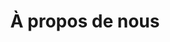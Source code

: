 ---
title : "À propos de nous"
description : "this is meta description"
layout : "about"
draft : false

# about_us
about_us:
  enable: true
  image: "images/about-image.webp"
  title: "Notre mission est de vous aider à évoluer grâce à des analyses intelligentes"
  subtitle: "À propos de nous"
  content: "This is the start of dummy description text. You can change it whenever you want. rhoncus, imperdiet consequat ornasdare unc cursus eget dui."

# facts
facts:
  enable: true
  fact_item:
  - title: "Utilisateurs actifs"
    counter: "550"
    counter_append: ""
    counter_prepend: "K+"
    description: "Lorem ipsum dolor adsmet, consectet adipiscing elit cau."
  - title: "Membres de l'équipe"
    counter: "185"
    counter_append: ""
    counter_prepend: "+"
    description: "Lorem ipsum dolor adsmet, consectet adipiscing elit cau."
  - title: "Financement levé"
    counter: "23"
    counter_append: "$"
    counter_prepend: "M"
    description: "Lorem ipsum dolor adsmet, consectet adipiscing elit cau."
  - title: "Dans les affaires"
    counter: "7"
    counter_append: ""
    counter_prepend: " Years"
    description: "Lorem ipsum dolor adsmet, consectet adipiscing elit cau."

# our story
our_story:
  enable: true
  title: "La grande histoire commence avec une grande équipe"
  subtitle: "Notre histoire"
  content: "Lorem ipsum dolor sit amet, consectetur adipisacing elit. Nibh sem tellus turpis lectus eu vehicula eget ante. Neque non tristique tincidunt quam commodo, inas consectetur pellen tesrfgb srgbw ssqs dvgsue."
  image:
  - item: "images/story-01.webp"
  - item: "images/story-02.webp"

# team
team:
  enable: true
  title: "L'équipe incroyable derrière Tech"
  subtitle: "Les membres de notre équipe"
  content: "Lorem ipsum dolor sit amet, consectetur adipiscing elit. Convallis cursus ac orci diam, facilisis. Quis et pulvinar nec praesent quam magna amet. Magna blandit sodales urna, aenean. Rhoncus bibendum non."

  team_item:
  - name: "Floyd Miles"
    designation: "CEO & Co-Founder"
    image: "images/team/01.webp"
    description: "Lorem ipsum dolor sit amet, ceonase ctete adipiscing elit. Phasellus eu lacus cuam nisl in sit nunc in. Impe asrdiet fermentuma vulputate dictu. Et ipadv azzsum nibh adipiscing Phasaellus"
    social_links:
    - icon: "fab fa-facebook"
      link: "#!"
    - icon: "fab fa-twitter"
      link: "#!"

  - name: "Ralph Edwards"
    designation: "Chief Technology Officer"
    image: "images/team/02.webp"
    description: "Lorem ipsum dolor sit amet, ceonase ctete adipiscing elit. Phasellus eu lacus cuam nisl in sit nunc in. Impe asrdiet fermentuma vulputate dictu. Et ipadv azzsum nibh adipiscing Phasaellus"
    social_links:
    - icon: "fab fa-facebook"
      link: "#!"
    - icon: "fab fa-twitter"
      link: "#!"
    - icon: "fab fa-github"
      link: "#!"

  - name: "Kathryn Murphy"
    designation: "Head of Design"
    image: "images/team/03.webp"
    description: "Lorem ipsum dolor sit amet, ceonase ctete adipiscing elit. Phasellus eu lacus cuam nisl in sit nunc in. Impe asrdiet fermentuma vulputate dictu. Et ipadv azzsum nibh adipiscing Phasaellus"
    social_links:
    - icon: "fab fa-facebook"
      link: "#!"
    - icon: "fab fa-twitter"
      link: "#!"
    - icon: "fab fa-github"
      link: "#!"

  - name: "Kristin Watson"
    designation: "Head of Talent"
    image: "images/team/04.webp"
    description: "Lorem ipsum dolor sit amet, ceonase ctete adipiscing elit. Phasellus eu lacus cuam nisl in sit nunc in. Impe asrdiet fermentuma vulputate dictu. Et ipadv azzsum nibh adipiscing Phasaellus"
    social_links:
    - icon: "fab fa-facebook"
      link: "#!"
    - icon: "fab fa-twitter"
      link: "#!"
    - icon: "fab fa-github"
      link: "#!"

  - name: "Darrell Steward"
    designation: "Head of Support"
    image: "images/team/05.webp"
    description: "Lorem ipsum dolor sit amet, ceonase ctete adipiscing elit. Phasellus eu lacus cuam nisl in sit nunc in. Impe asrdiet fermentuma vulputate dictu. Et ipadv azzsum nibh adipiscing Phasaellus"
    social_links:
    - icon: "fab fa-facebook"
      link: "#!"
    - icon: "fab fa-github"
      link: "#!"

  - name: "Arlene McCoy"
    designation: "Head of Marketing"
    image: "images/team/06.webp"
    description: "Lorem ipsum dolor sit amet, ceonase ctete adipiscing elit. Phasellus eu lacus cuam nisl in sit nunc in. Impe asrdiet fermentuma vulputate dictu. Et ipadv azzsum nibh adipiscing Phasaellus"
    social_links:
    - icon: "fab fa-facebook"
      link: "#!"
    - icon: "fab fa-github"
      link: "#!"

---